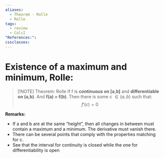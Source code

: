 ```yaml
---
aliases:
  - Theorem - Rolle
  - Rolle
tags:
  - review
  - CalcI
"References:": 
cssclasses:
---
```

# Existence of a maximum and minimum, Rolle: 

> [!NOTE]  Theorem: Rolle
> If f is **continuous on [a,b]** and **differentiable on (a,b)**. And **f(a) = f(b)**. 
> Then there is some c $\in (a,b)$ such that: 
> $$
> f'(c) = 0
> $$
> 

**Remarks:**
 + If a and b are at the same “height”, then all changes in between must contain a maximum and a minimum. The derivative must vanish there. 
 + There can be several points that comply with the properties matching for c. 
 + See that the interval for continuity is closed while the one for differentiability is open 
